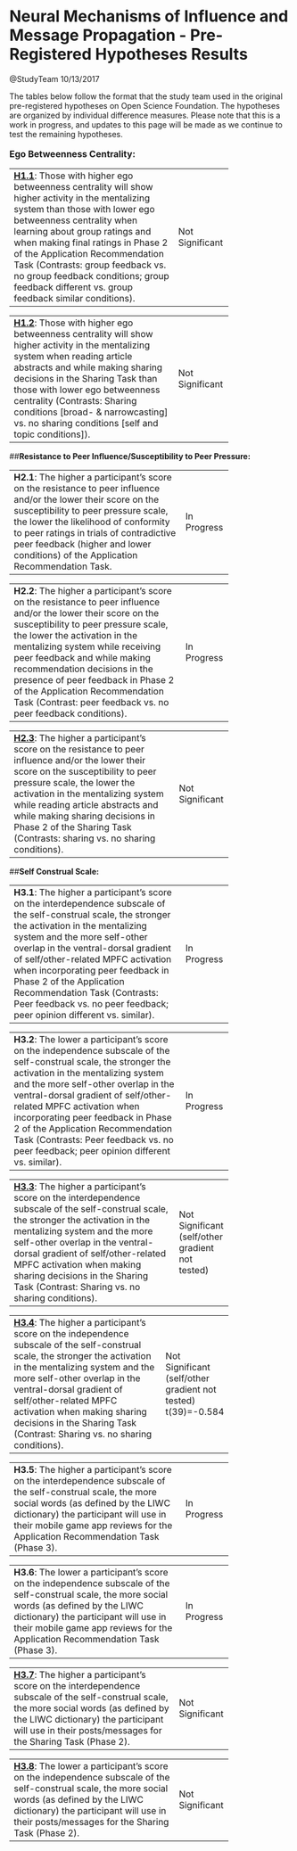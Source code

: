 Neural Mechanisms of Influence and Message Propagation - Pre-Registered Hypotheses Results
================
@StudyTeam
10/13/2017

The tables below follow the format that the study team used in the original pre-registered hypotheses on Open Science Foundation. The hypotheses are organized by individual difference measures. Please note that this is a work in progress, and updates to this page will be made as we continue to test the remaining hypotheses.
<br><br>
<font size=3><strong>Ego Betweenness Centrality:</strong></font>
<table style="width:78%;">
<colgroup>
<col width="70%" />
<col width="7%" />
</colgroup>
<tbody>
<tr class="odd">
<td><a href="hypotheses/H1.1.md"><strong>H1.1</strong></a>: Those with higher ego betweenness centrality will show higher activity in the mentalizing system than those with lower ego betweenness centrality when learning about group ratings and when making final ratings in Phase 2 of the Application Recommendation Task (Contrasts: group feedback vs. no group feedback conditions; group feedback different vs. group feedback similar conditions).</td>
<td>Not Significant</td>
</tr>
</tbody>
</table>

<table style="width:78%;">
<colgroup>
<col width="70%" />
<col width="7%" />
</colgroup>
<tbody>
<tr class="odd">
<td><a href="hypotheses/H1.2.md"><strong>H1.2</strong></a>: Those with higher ego betweenness centrality will show higher activity in the mentalizing system when reading article abstracts and while making sharing decisions in the Sharing Task than those with lower ego betweenness centrality (Contrasts: Sharing conditions [broad- &amp; narrowcasting] vs. no sharing conditions [self and topic conditions]).</td>
<td>Not Significant</td>
</tr>
</tbody>
</table>

##<strong>Resistance to Peer Influence/Susceptibility to Peer Pressure:</strong>
<table style="width:78%;">
<colgroup>
<col width="72%" />
<col width="5%" />
</colgroup>
<tbody>
<tr class="odd">
<td><strong>H2.1</strong>: The higher a participant’s score on the resistance to peer influence and/or the lower their score on the susceptibility to peer pressure scale, the lower the likelihood of conformity to peer ratings in trials of contradictive peer feedback (higher and lower conditions) of the Application Recommendation Task.</td>
<td>In Progress</td>
</tr>
</tbody>
</table>

<table style="width:78%;">
<colgroup>
<col width="72%" />
<col width="5%" />
</colgroup>
<tbody>
<tr class="odd">
<td><strong>H2.2</strong>: The higher a participant’s score on the resistance to peer influence and/or the lower their score on the susceptibility to peer pressure scale, the lower the activation in the mentalizing system while receiving peer feedback and while making recommendation decisions in the presence of peer feedback in Phase 2 of the Application Recommendation Task (Contrast: peer feedback vs. no peer feedback conditions).</td>
<td>In Progress</td>
</tr>
</tbody>
</table>

<table style="width:78%;">
<colgroup>
<col width="72%" />
<col width="5%" />
</colgroup>
<tbody>
<tr class="odd">
<td><a href="hypotheses/H2.3.md"><strong>H2.3</strong></a>: The higher a participant’s score on the resistance to peer influence and/or the lower their score on the susceptibility to peer pressure scale, the lower the activation in the mentalizing system while reading article abstracts and while making sharing decisions in Phase 2 of the Sharing Task (Contrasts: sharing vs. no sharing conditions).</td>
<td>Not Significant</td>
</tr>
</tbody>
</table>

##<strong>Self Construal Scale:</strong>
<table style="width:78%;">
<colgroup>
<col width="72%" />
<col width="5%" />
</colgroup>
<tbody>
<tr class="odd">
<td><strong>H3.1</strong>: The higher a participant’s score on the interdependence subscale of the self-construal scale, the stronger the activation in the mentalizing system and the more self-other overlap in the ventral-dorsal gradient of self/other-related MPFC activation when incorporating peer feedback in Phase 2 of the Application Recommendation Task (Contrasts: Peer feedback vs. no peer feedback; peer opinion different vs. similar).</td>
<td>In Progress</td>
</tr>
</tbody>
</table>

<table style="width:78%;">
<colgroup>
<col width="72%" />
<col width="5%" />
</colgroup>
<tbody>
<tr class="odd">
<td><strong>H3.2</strong>: The lower a participant’s score on the independence subscale of the self-construal scale, the stronger the activation in the mentalizing system and the more self-other overlap in the ventral-dorsal gradient of self/other-related MPFC activation when incorporating peer feedback in Phase 2 of the Application Recommendation Task (Contrasts: Peer feedback vs. no peer feedback; peer opinion different vs. similar).</td>
<td>In Progress</td>
</tr>
</tbody>
</table>


<table style="width:78%;">
<colgroup>
<col width="72%" />
<col width="5%" />
</colgroup>
<tbody>
<tr class="odd">
<td><a href="hypotheses/H3.3.md"><strong>H3.3</strong></a>: The higher a participant’s score on the interdependence subscale of the self-construal scale, the stronger the activation in the mentalizing system and the more self-other overlap in the ventral-dorsal gradient of self/other-related MPFC activation when making sharing decisions in the Sharing Task (Contrast: Sharing vs. no sharing conditions).</td>
<td>Not Significant (self/other gradient not tested) </td>
</tr>
</tbody>
</table>

<table style="width:78%;">
<colgroup>
<col width="72%" />
<col width="5%" />
</colgroup>
<tbody>
<tr class="odd">
<td><a href="hypotheses/H3.4.md"><strong>H3.4</strong></a>: The higher a participant’s score on the independence subscale of the self-construal scale, the stronger the activation in the mentalizing system and the more self-other overlap in the ventral-dorsal gradient of self/other-related MPFC activation when making sharing decisions in the Sharing Task (Contrast: Sharing vs. no sharing conditions).</td>
<td>Not Significant (self/other gradient not tested) t(39)=-0.584</td>
</tr>
</tbody>
</table>

<table style="width:78%;">
<colgroup>
<col width="72%" />
<col width="5%" />
</colgroup>
<tbody>
<tr class="odd">
<td><strong>H3.5</strong>: The higher a participant’s score on the interdependence subscale of the self-construal scale, the more social words (as defined by the LIWC dictionary) the participant will use in their mobile game app reviews for the Application Recommendation Task (Phase 3). 
</td>
<td>In Progress</td>
</tr>
</tbody>
</table>

<table style="width:78%;">
<colgroup>
<col width="72%" />
<col width="5%" />
</colgroup>
<tbody>
<tr class="odd">
<td><strong>H3.6</strong>: The lower a participant’s score on the independence subscale of the self-construal scale, the more social words (as defined by the LIWC dictionary) the participant will use in their mobile game app reviews for the Application Recommendation Task (Phase 3).
</td>
<td>In Progress</td>
</tr>
</tbody>
</table>

<table style="width:78%;">
<colgroup>
<col width="72%" />
<col width="5%" />
</colgroup>
<tbody>
<tr class="odd">
<td><a href="hypotheses/H3.7.md"><strong>H3.7</strong></a>: The higher a participant’s score on the interdependence subscale of the self-construal scale, the more social words (as defined by the LIWC dictionary) the participant will use in their posts/messages for the Sharing Task (Phase 2).</td>
<td>Not Significant</td>
</tr>
</tbody>
</table>

<table style="width:78%;">
<colgroup>
<col width="72%" />
<col width="5%" />
</colgroup>
<tbody>
<tr class="odd">
<td><a href="hypotheses/H3.8.md"><strong>H3.8</strong></a>: The lower a participant’s score on the independence subscale of the self-construal scale, the more social words (as defined by the LIWC dictionary) the participant will use in their posts/messages for the Sharing Task (Phase 2).</td>
<td>Not Significant</td>
</tr>
</tbody>
</table>